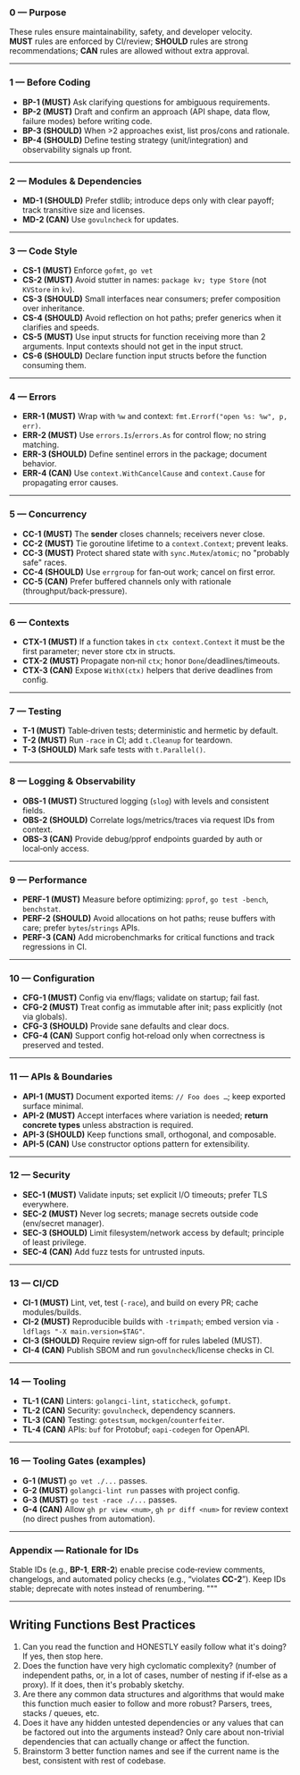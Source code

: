 ### 0 — Purpose
These rules ensure maintainability, safety, and developer velocity.  
**MUST** rules are enforced by CI/review; **SHOULD** rules are strong recommendations; **CAN** rules are allowed without extra approval.

---

### 1 — Before Coding
- **BP-1 (MUST)** Ask clarifying questions for ambiguous requirements.
- **BP-2 (MUST)** Draft and confirm an approach (API shape, data flow, failure modes) before writing code.
- **BP-3 (SHOULD)** When >2 approaches exist, list pros/cons and rationale.
- **BP-4 (SHOULD)** Define testing strategy (unit/integration) and observability signals up front.

---

### 2 — Modules & Dependencies
- **MD-1 (SHOULD)** Prefer stdlib; introduce deps only with clear payoff; track transitive size and licenses.
- **MD-2 (CAN)** Use `govulncheck` for updates.

---

### 3 — Code Style
- **CS-1 (MUST)** Enforce `gofmt`, `go vet`
- **CS-2 (MUST)** Avoid stutter in names: `package kv; type Store` (not `KVStore` in `kv`).
- **CS-3 (SHOULD)** Small interfaces near consumers; prefer composition over inheritance.
- **CS-4 (SHOULD)** Avoid reflection on hot paths; prefer generics when it clarifies and speeds.
- **CS-5 (MUST)** Use input structs for function receiving more than 2 arguments. Input contexts should not get in the input struct.
- **CS-6 (SHOULD)** Declare function input structs before the function consuming them.

---

### 4 — Errors
- **ERR-1 (MUST)** Wrap with `%w` and context: `fmt.Errorf("open %s: %w", p, err)`.
- **ERR-2 (MUST)** Use `errors.Is`/`errors.As` for control flow; no string matching.
- **ERR-3 (SHOULD)** Define sentinel errors in the package; document behavior.
- **ERR-4 (CAN)** Use `context.WithCancelCause` and `context.Cause` for propagating error causes.

---

### 5 — Concurrency
- **CC-1 (MUST)** The **sender** closes channels; receivers never close.
- **CC-2 (MUST)** Tie goroutine lifetime to a `context.Context`; prevent leaks.
- **CC-3 (MUST)** Protect shared state with `sync.Mutex`/`atomic`; no "probably safe" races.
- **CC-4 (SHOULD)** Use `errgroup` for fan‑out work; cancel on first error.
- **CC-5 (CAN)** Prefer buffered channels only with rationale (throughput/back‑pressure).

---

### 6 — Contexts
- **CTX-1 (MUST)** If a function takes in `ctx context.Context` it must be the first parameter; never store ctx in structs.
- **CTX-2 (MUST)** Propagate non‑nil `ctx`; honor `Done`/deadlines/timeouts.
- **CTX-3 (CAN)** Expose `WithX(ctx)` helpers that derive deadlines from config.

---

### 7 — Testing
- **T-1 (MUST)** Table‑driven tests; deterministic and hermetic by default.
- **T-2 (MUST)** Run `-race` in CI; add `t.Cleanup` for teardown.
- **T-3 (SHOULD)** Mark safe tests with `t.Parallel()`.

---

### 8 — Logging & Observability
- **OBS-1 (MUST)** Structured logging (`slog`) with levels and consistent fields.
- **OBS-2 (SHOULD)** Correlate logs/metrics/traces via request IDs from context.
- **OBS-3 (CAN)** Provide debug/pprof endpoints guarded by auth or local‑only access.

---

### 9 — Performance
- **PERF-1 (MUST)** Measure before optimizing: `pprof`, `go test -bench`, `benchstat`.
- **PERF-2 (SHOULD)** Avoid allocations on hot paths; reuse buffers with care; prefer `bytes`/`strings` APIs.
- **PERF-3 (CAN)** Add microbenchmarks for critical functions and track regressions in CI.

---

### 10 — Configuration
- **CFG-1 (MUST)** Config via env/flags; validate on startup; fail fast.
- **CFG-2 (MUST)** Treat config as immutable after init; pass explicitly (not via globals).
- **CFG-3 (SHOULD)** Provide sane defaults and clear docs.
- **CFG-4 (CAN)** Support config hot‑reload only when correctness is preserved and tested.

---

### 11 — APIs & Boundaries
- **API-1 (MUST)** Document exported items: `// Foo does …`; keep exported surface minimal.
- **API-2 (MUST)** Accept interfaces where variation is needed; **return concrete types** unless abstraction is required.
- **API-3 (SHOULD)** Keep functions small, orthogonal, and composable.
- **API-5 (CAN)** Use constructor options pattern for extensibility.

---

### 12 — Security
- **SEC-1 (MUST)** Validate inputs; set explicit I/O timeouts; prefer TLS everywhere.
- **SEC-2 (MUST)** Never log secrets; manage secrets outside code (env/secret manager).
- **SEC-3 (SHOULD)** Limit filesystem/network access by default; principle of least privilege.
- **SEC-4 (CAN)** Add fuzz tests for untrusted inputs.

---

### 13 — CI/CD
- **CI-1 (MUST)** Lint, vet, test (`-race`), and build on every PR; cache modules/builds.
- **CI-2 (MUST)** Reproducible builds with `-trimpath`; embed version via `-ldflags "-X main.version=$TAG"`.
- **CI-3 (SHOULD)** Require review sign‑off for rules labeled (MUST).
- **CI-4 (CAN)** Publish SBOM and run `govulncheck`/license checks in CI.

---

### 14 — Tooling
- **TL-1 (CAN)** Linters: `golangci-lint`, `staticcheck`, `gofumpt`.
- **TL-2 (CAN)** Security: `govulncheck`, dependency scanners.
- **TL-3 (CAN)** Testing: `gotestsum`, `mockgen`/`counterfeiter`.
- **TL-4 (CAN)** APIs: `buf` for Protobuf; `oapi-codegen` for OpenAPI.

---

### 16 — Tooling Gates (examples)
- **G-1 (MUST)** `go vet ./...` passes.
- **G-2 (MUST)** `golangci-lint run` passes with project config.
- **G-3 (MUST)** `go test -race ./...` passes.
- **G-4 (CAN)** Allow `gh pr view <num>`, `gh pr diff <num>` for review context (no direct pushes from automation).

---

### Appendix — Rationale for IDs
Stable IDs (e.g., **BP-1**, **ERR-2**) enable precise code‑review comments, changelogs, and automated policy checks (e.g., “violates **CC-2**”). Keep IDs stable; deprecate with notes instead of renumbering.
"""

---

## Writing Functions Best Practices
1. Can you read the function and HONESTLY easily follow what it's doing? If yes, then stop here.
2. Does the function have very high cyclomatic complexity? (number of independent paths, or, in a lot of cases, number of nesting if if-else as a proxy). If it does, then it's probably sketchy.
3. Are there any common data structures and algorithms that would make this function much easier to follow and more robust? Parsers, trees, stacks / queues, etc.
4. Does it have any hidden untested dependencies or any values that can be factored out into the arguments instead? Only care about non-trivial dependencies that can actually change or affect the function.
5. Brainstorm 3 better function names and see if the current name is the best, consistent with rest of codebase.